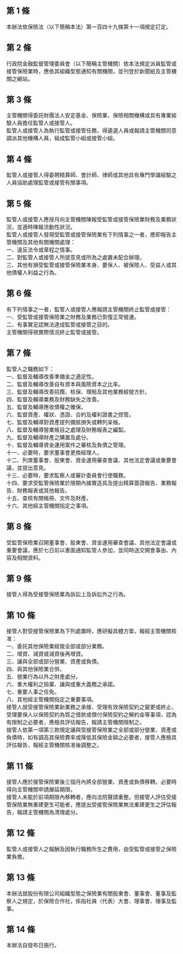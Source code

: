 第 1 條
-------
本辦法依保險法（以下簡稱本法）第一百四十九條第十一項規定訂定。

第 2 條
-------
行政院金融監督管理委員會（以下簡稱主管機關）依本法規定派員監管或  
接管保險業時，應依其組織型態通知有關機關，並刊登於新聞紙及主管機  
關之網站。

第 3 條
-------
主管機關得委託財團法人安定基金、保險業、保險相關機構或具有專業經  
驗人員擔任監管人或接管人。  
監管人或接管人為執行監管或接管任務，得遴選人員或報請主管機關同意  
調派其他機構人員，組成監管小組或接管小組。　　

第 4 條
-------
監管人或接管人得委聘精算師、會計師、律師或其他具有專門學識經驗之  
人員協助處理監管或接管有關事項。

第 5 條
-------
監管人或接管人應按月向主管機關陳報受監管或接管保險業財務及業務狀  
況，並適時陳報流動性狀況。  
監管人或接管人發現受監管或接管保險業有下列情事之一者，應即報告主  
管機關及其他有關機關處理：  
一、違反法令或章程之情事。  
二、對監管人或接管人所提意見或所為之處置未配合辦理。  
三、其他有損受監管或接管保險業本身、要保人、被保險人、受益人或其  
    他債權人利益之行為。

第 6 條
-------
有下列情事之一者，監管人或接管人應報請主管機關終止監管或接管：  
一、受監管或接管保險業之財務及業務已恢復正常營運。  
二、有事實足認無法達成監管或接管之目的。  
主管機關得視實際情況終止監管或接管。

第 7 條
-------
監管人之職務如下：  
一、監督及輔導改善準備金之適足性。  
二、監督及輔導改善自有資本與風險資本之比率。  
三、監督及輔導改善招攬、核保、理賠及其他業務經營方針。  
四、監督及輔導業務及財務缺失之改善。  
五、監督及輔導應收債權之確保。  
六、監督資產、權狀、憑證、合約及權利證書之控管。  
七、監督及輔導對資產提列備抵損失或轉列呆帳。  
八、監督及輔導營業帳目之處理及財務報表之編製。  
九、監督及輔導財產之購置及處分。  
十、監督及輔導資金運用案件之審核及負債之管理。  
十一、必要時，要求董事會更換經理人。  
十二、列席董事會、股東會、資金運用審查會議、其他法定會議或重要會  
      議，並提出意見。  
十三、必要時，要求監察人或審計委員會行使職務。  
十四、要求受監管保險業於限期內據實造具及提出精算簽證報告、業務報  
      告、財務報表或其他報告。  
十五、查核有關帳冊、文件及財產。  
十六、其他經主管機關指定之事項。

第 8 條
-------
受監管保險業召開董事會、股東會、資金運用審查會議、其他法定會議或  
重要會議，應於七日前以書面通知監管人參加，並同時送交開會事由、內  
容及相關資料。

第 9 條
-------
接管人得為受接管保險業為訴訟上及訴訟外之行為。

第 10 條
--------
接管人對受接管保險業為下列處置時，應研擬具體方案，報經主管機關核  
准：  
一、委託其他保險業經營全部或部分業務。  
二、增資、減資或減資後再增資。  
三、讓與全部或部分營業、資產或負債。  
四、與其他保險業合併。  
五、營業行為以外之財產處分。  
六、重大權利之拋棄、讓與或重大義務之承諾。  
七、重要人事之任免。  
八、其他經主管機關指定之重要事項。  
接管人就受接管保險業新業務之承接、受理有效保險契約之變更或終止、  
受理要保人以保險契約為質之借款或償付保險契約之解約金等事項，認為  
有限制之必要者，應檢具評估報告，報請主管機關限制之。  
接管人依第一項第三款規定讓與受接管保險業之全部或部分營業、資產或  
負債時，如有調高其保險費率或降低其保險金額之必要者，接管人應檢具  
評估報告，報經主管機關核准後調整之。

第 11 條
--------
接管人應於接管保險業後三個月內將全部營業、資產或負債移轉。必要時  
得向主管機關申請展延期限。  
接管人未能於前項期限內移轉者，應向法院聲請重整。但接管人評估受接  
管保險業無重建更生可能者，應提出受接管保險業無法重建更生之評估報  
告，報請主管機關為清理處分。　　

第 12 條
--------
監管人或接管人之報酬及因執行職務所生之費用，由受監管或接管之保險  
業負擔。

第 13 條
--------
本辦法就股份有限公司組織型態之保險業有關股東會、董事會、董事及監  
察人之規定，於保險合作社，係指社員（代表）大會、理事會、理事及監  
事。

第 14 條
--------
本辦法自發布日施行。

